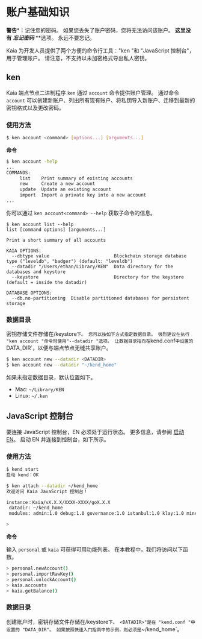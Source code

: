 # 账户基础知识

**警告**\*：记住您的密码。 如果您丢失了账户密码，您将无法访问该账户。 **这里没有** _**忘记密码**_ \*\*选项。 永远不要忘记。

Kaia 为开发人员提供了两个方便的命令行工具："ken "和 "JavaScript 控制台"，用于管理账户。 请注意，不支持以未加密格式导出私人密钥。

## ken <a id="ken"></a>

Kaia 端点节点二进制程序 `ken` 通过 `account` 命令提供账户管理。 通过命令 `account` 可以创建新账户、列出所有现有账户、将私钥导入新账户、迁移到最新的密钥格式以及更改密码。

### 使用方法<a id="usage"></a>

```bash
$ ken account <command> [options...] [arguments...]
```

**命令**

```bash
$ ken account -help
...
COMMANDS:
     list    Print summary of existing accounts
     new     Create a new account
     update  Update an existing account
     import  Import a private key into a new account
...
```

你可以通过 `ken account<command> --help` 获取子命令的信息。

```text
$ ken account list --help
list [command options] [arguments...]

Print a short summary of all accounts

KAIA OPTIONS:
  --dbtype value                        Blockchain storage database type ("leveldb", "badger") (default: "leveldb")
  --datadir "/Users/ethan/Library/KEN"  Data directory for the databases and keystore
  --keystore                            Directory for the keystore (default = inside the datadir)

DATABASE OPTIONS:
  --db.no-partitioning  Disable partitioned databases for persistent storage
```

### 数据目录<a id="data-directory"></a>

密钥存储文件存储在<DATADIR>/keystore`下。 您可以按如下方式指定数据目录。 强烈建议在执行 "ken account "命令时使用"--datadir "选项。 让数据目录指向在`kend.conf`中设置的`DATA_DIR\`，以便与端点节点无缝共享账户。

```bash
$ ken account new --datadir <DATADIR>
$ ken account new --datadir "~/kend_home"
```

如果未指定数据目录，默认位置如下。

- Mac: `~/Library/KEN`
- Linux: `~/.ken`

## JavaScript 控制台<a id="javascript-console"></a>

要连接 JavaScript 控制台，EN 必须处于运行状态。 更多信息，请参阅 [启动 EN](./../smart-contracts/deploy/ken.md)。 启动 EN 并连接到控制台，如下所示。

### 使用方法<a id="usage"></a>

```bash
$ kend start
启动 kend：OK

$ ken attach --datadir ~/kend_home
欢迎访问 Kaia JavaScript 控制台！

instance：Kaia/vX.X.X/XXXX-XXXX/goX.X.X
 datadir: ~/kend_home
 modules: admin:1.0 debug:1.0 governance:1.0 istanbul:1.0 klay:1.0 miner:1.0 net:1.0 personal:1.0 rpc:1.0 txpool:1.0

>
```

**命令**

输入 `personal` 或 `kaia` 可获得可用功能列表。 在本教程中，我们将访问以下函数。

```bash
> personal.newAccount()
> personal.importRawKey()
> personal.unlockAccount()
> kaia.accounts
> kaia.getBalance()
```

### 数据目录<a id="data-directory"></a>

创建账户时，密钥存储文件存储在<DATADIR>/keystore`下。 <DATADIR>"是在 "kend.conf "中设置的 "DATA_DIR"。 如果按照快速入门指南中的示例，则必须是`~/kend_home\`。
